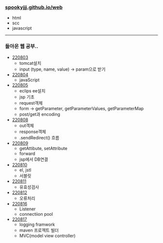 ### [spookyjjj.github.io/web](http://spookyjjj.github.io/web)
- html
- scc
- javascript
----
### 돌아온 웹 공부..
- [220803](./web정리/220803.md)
  - tomcat설치
  - input (type, name, value) -> param으로 받기
- [220804](./web정리/220804.md)
  - javaScript
- [220805](./web정리/220805.md)
  - eclips ee설치
  - jsp 기초
  - request객체
  - form -> getParameter, getParameterValues, getParameterMap
  - post/get과 encoding
- [220808](./web정리/220808.md)
  - out객체
  - response객체
  - .sendRedirect() 흐름
- [220809](./web정리/220809.md)
  - getAttibute, setAttribute
  - forward
  - jsp에서 DB연결
- [220810](./web정리/220810.md)
  - el, jstl
  - 서블릿
- [220811](./web정리/220811.md)
  - 유효성검사
- [220812](./web정리/220812.md)
  - 오류처리
- [220816](./web정리/220816.md)
  - Listener
  - connectiion pool
- [220817](./web정리/220817.md)
  - logging framwork
  - maven 프로젝트 빌더
  - MVC(model view controller)
